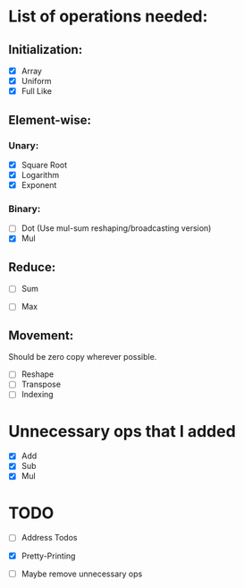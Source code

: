 # List of operations needed:


## Initialization:

- [x] Array
- [x] Uniform
- [x] Full Like

## Element-wise:

### Unary:

- [x] Square Root
- [x] Logarithm
- [x] Exponent

### Binary:

- [ ] Dot (Use mul-sum reshaping/broadcasting version)
- [x] Mul

## Reduce:

- [ ] Sum
- [ ] Max


## Movement:

Should be zero copy wherever possible.

- [ ] Reshape
- [ ] Transpose
- [ ] Indexing

# Unnecessary ops that I added

- [x] Add
- [x] Sub
- [x] Mul

# TODO

- [ ] Address Todos
- [x] Pretty-Printing
- [ ] Maybe remove unnecessary ops

